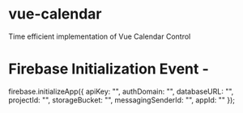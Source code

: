 # vue-calendar
Time efficient implementation of Vue Calendar Control

# Firebase Initialization Event - <KEY>
firebase.initializeApp({
  apiKey: "",
    authDomain: "",
    databaseURL: "",
    projectId: "",
    storageBucket: "",
    messagingSenderId: "",
    appId: ""
});
